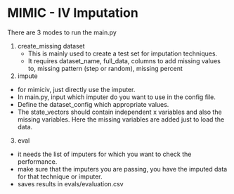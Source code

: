 # MIMIC - IV Imputation

There are 3 modes to run the main.py
1. create_missing dataset
   - This is mainly used to create a test set for imputation techniques.
   - It requires dataset_name, full_data, columns to add missing values to, missing pattern (step or random), missing percent
2. impute
  - for mimiciv, just directly use the imputer.
  - In main.py, input which imputer do you want to use in the config file.
  - Define the dataset_config which appropriate values.
  - The state_vectors should contain independent x variables and also the missing variables. Here the missing variables are added just to load the data.
3. eval
  - it needs the list of imputers for which you want to check the performance.
  - make sure that the imputers you are passing, you have the imputed data for that technique or imputer.
  - saves results in evals/evaluation.csv
